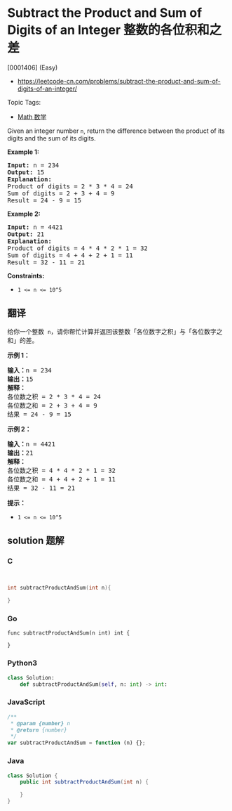 # Subtract the Product and Sum of Digits of an Integer 整数的各位积和之差

[0001406] (Easy)

- https://leetcode-cn.com/problems/subtract-the-product-and-sum-of-digits-of-an-integer/

Topic Tags:

- [Math 数学](https://leetcode-cn.com/tag/math/)

Given an integer number `n`, return the difference between the product of its digits and the sum of its digits.

**Example 1:**

<pre><strong>Input:</strong> n = 234
<strong>Output:</strong> 15 
<b>Explanation:</b> 
Product of digits = 2 * 3 * 4 = 24 
Sum of digits = 2 + 3 + 4 = 9 
Result = 24 - 9 = 15
</pre>

**Example 2:**

<pre><strong>Input:</strong> n = 4421
<strong>Output:</strong> 21
<b>Explanation: 
</b>Product of digits = 4 * 4 * 2 * 1 = 32 
Sum of digits = 4 + 4 + 2 + 1 = 11 
Result = 32 - 11 = 21
</pre>

**Constraints:**

- `1 <= n <= 10^5`

## 翻译

给你一个整数  `n`，请你帮忙计算并返回该整数「各位数字之积」与「各位数字之和」的差。

**示例 1：**

<pre><strong>输入：</strong>n = 234
<strong>输出：</strong>15 
<strong>解释：</strong>
各位数之积 = 2 * 3 * 4 = 24 
各位数之和 = 2 + 3 + 4 = 9 
结果 = 24 - 9 = 15
</pre>

**示例 2：**

<pre><strong>输入：</strong>n = 4421
<strong>输出：</strong>21
<strong>解释： 
</strong>各位数之积 = 4 * 4 * 2 * 1 = 32 
各位数之和 = 4 + 4 + 2 + 1 = 11 
结果 = 32 - 11 = 21
</pre>

**提示：**

- `1 <= n <= 10^5`

## solution 题解

### C

```c


int subtractProductAndSum(int n){

}


```

### Go

```golang
func subtractProductAndSum(n int) int {

}
```

### Python3

```python
class Solution:
    def subtractProductAndSum(self, n: int) -> int:

```

### JavaScript

```javascript
/**
 * @param {number} n
 * @return {number}
 */
var subtractProductAndSum = function (n) {};
```

### Java

```java
class Solution {
    public int subtractProductAndSum(int n) {

    }
}
```
